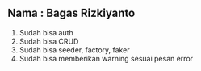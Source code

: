 ## Nama : Bagas Rizkiyanto

1. Sudah bisa auth
2. Sudah bisa CRUD
3. Sudah bisa seeder, factory, faker
4. Sudah bisa memberikan warning sesuai pesan error
